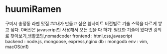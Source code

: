 # huumiRamen

구미시 송정동 라멘 맛집 ##내가 만들고 싶은 웹사이트
버전별로 기술 스택을 다르게 쌓고 싶다.
0버전은 javascript만 사용해서 모든 것을 다 하기!
필요한 기술이 있다면 강의로 찾아보기,생활코딩,nomadcoder
frontend : html,css,javascript  
backend : node.js, mongoose, express,nginx
db : mongodb
env : vim, macOS(m1)
